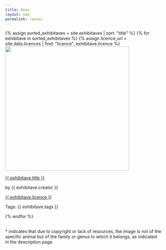 ```yaml
---
title: Aves
layout: nav
permalink: /aves/
---
```

<div id = "animal_aves">
  {% assign sorted_exhibitaves = site.exhibitaves | sort: "title" %}
  {% for exhibitave in sorted_exhibitaves %}
    {% assign licence_url = site.data.licences | find: "licence", exhibitave.licence %}
    <div class = "grid_cell">
      <a href = "{{ exhibitave.url | relative_url }}"><img src="{{ exhibitave.image-url }}" class="gallery" width="400" height="400"></a>
      <p class = "caption"><a href = "{{ exhibitave.url | relative_url }}">{{ exhibitave.title }}</a ></p>
      <p> by {{ exhibitave.creator }}</p >
      <p><a href="{{ licence_url.url }}">{{ exhibitave.licence }}</a ></p >
      <p>Tags: {{ exhibitave.tags }}</p >
    </div>
  {% endfor %}
</div>
<br>
<div class="attention">
 <p>* indicates that due to copyright or lack of resources, the image is not of the specific animal but of the family or genus to which it belongs, as indicated in the description page.</p>
 </div>
